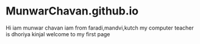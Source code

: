# MunwarChavan.github.io
Hi
iam munwar chavan
iam from faradi,mandvi,kutch
my computer teacher is dhoriya kinjal
welcome to my first page
